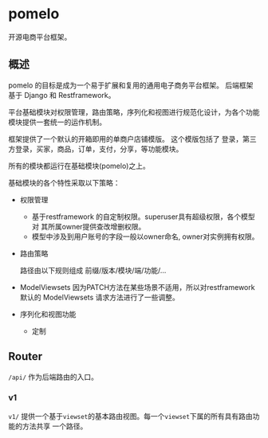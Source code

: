 # pomelo

开源电商平台框架。

## 概述

pomelo 的目标是成为一个易于扩展和复用的通用电子商务平台框架。
后端框架基于 Django 和 Restframework。

平台基础模块对权限管理，路由策略，序列化和视图进行规范化设计，为各个功能模块提供一套统一的运作机制。

框架提供了一个默认的开箱即用的单商户店铺模版。
这个模版包括了 登录，第三方登录，买家，商品，订单，支付，分享，等功能模块。

所有的模块都运行在基础模块(pomelo)之上。

基础模块的各个特性采取以下策略：

- 权限管理

  - 基于restframework 的自定制权限。superuser具有超级权限，各个模型对
    其所属owner提供查改增删权限。
  - 模型中涉及到用户账号的字段一般以owner命名, owner对实例拥有权限。

- 路由策略

    路径由以下规则组成
    前缀/版本/模块/端/功能/...

- ModelViewsets
  因为PATCH方法在某些场景不适用，所以对restframework默认的 ModelViewsets 请求方法进行了一些调整。

- 序列化和视图功能

  -  定制

## Router

`/api/` 作为后端路由的入口。

### v1

`v1/` 提供一个基于`viewset`的基本路由视图。每一个`viewset`下属的所有具有路由功能的方法共享
一个路径。



